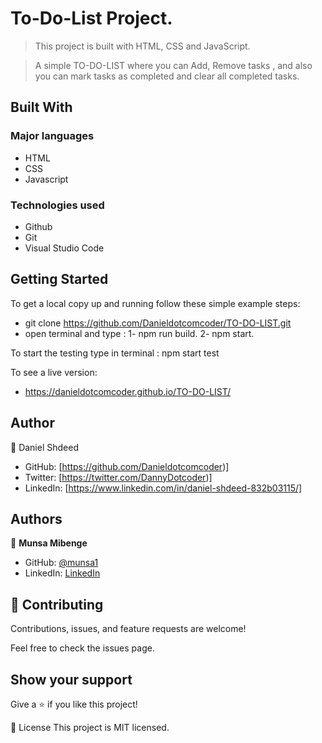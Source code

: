 # To-Do-List Project.

> This project is built with HTML, CSS and JavaScript.

> A simple TO-DO-LIST where you can Add, Remove tasks , and also you can mark tasks as completed and clear all completed tasks.

## Built With
### Major languages
- HTML
- CSS
- Javascript

### Technologies used
- Github
- Git
- Visual Studio Code


## Getting Started
To get a local copy up and running follow these simple example steps:
* git clone  https://github.com/Danieldotcomcoder/TO-DO-LIST.git
* open terminal and type : 1-  npm run build.
                           2-  npm start. 


To start the testing type in terminal : npm start test						   
						   

To see a live version:
* https://danieldotcomcoder.github.io/TO-DO-LIST/
## Author
👤 Daniel Shdeed

- GitHub: [https://github.com/Danieldotcomcoder)]
- Twitter: [https://twitter.com/DannyDotcoder)]
- LinkedIn: [https://www.linkedin.com/in/daniel-shdeed-832b03115/]

## Authors

👤 **Munsa Mibenge**

- GitHub: [@munsa1](https://github.com/munsa1)
- LinkedIn: [LinkedIn](https://www.linkedin.com/in/munsa-mibenge-a35736205/)

## 🤝 Contributing
Contributions, issues, and feature requests are welcome!

Feel free to check the issues page.


## Show your support
Give a ⭐️ if you like this project!

📝 License
This project is MIT licensed.
